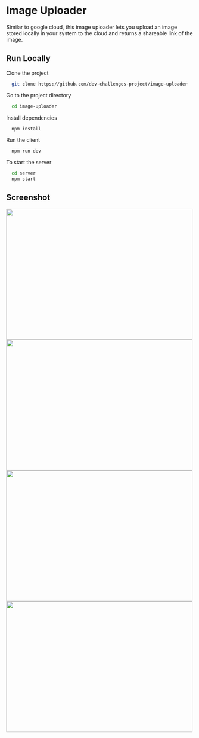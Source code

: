 
# Image Uploader

Similar to google cloud, this image uploader lets you upload an image stored locally in your system to the cloud and returns a shareable link of the image.


## Run Locally

Clone the project

```bash
  git clone https://github.com/dev-challenges-project/image-uploader
```

Go to the project directory

```bash
  cd image-uploader
```

Install dependencies

```bash
  npm install
```

Run the client

```bash
  npm run dev
```

To start the server

```bash
  cd server
  npm start
```

## Screenshot
<img src="https://user-images.githubusercontent.com/55145996/231163392-091793da-b7c4-463a-bade-30799938163a.png" width="500" height="350">  <img src="https://user-images.githubusercontent.com/55145996/231164756-c9edad7e-19d4-41e4-b8f1-5766cfb30d8a.png" width="500" height="350">  <img src="https://user-images.githubusercontent.com/55145996/231164830-70427ce3-2185-4b2a-ac52-2211f264ddff.png" width="500" height="350">  <img src="https://user-images.githubusercontent.com/55145996/231164921-ed8b618c-f2a9-426b-be11-f79f2883f584.png" width="500" height="350">





